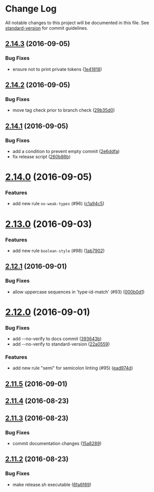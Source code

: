 # Change Log

All notable changes to this project will be documented in this file. See [standard-version](https://github.com/conventional-changelog/standard-version) for commit guidelines.

<a name="2.14.3"></a>
## [2.14.3](https://github.com/gajus/eslint-plugin-flowtype/compare/v2.14.2...v2.14.3) (2016-09-05)


### Bug Fixes

* ensure not to print private tokens ([1e41818](https://github.com/gajus/eslint-plugin-flowtype/commit/1e41818))



<a name="2.14.2"></a>
## [2.14.2](https://github.com/gajus/eslint-plugin-flowtype/compare/v2.14.1...v2.14.2) (2016-09-05)


### Bug Fixes

* move tag check prior to branch check ([29b35d0](https://github.com/gajus/eslint-plugin-flowtype/commit/29b35d0))



<a name="2.14.1"></a>
## [2.14.1](https://github.com/gajus/eslint-plugin-flowtype/compare/v2.14.0...v2.14.1) (2016-09-05)


### Bug Fixes

* add a condition to prevent empty commit ([2e6ddfa](https://github.com/gajus/eslint-plugin-flowtype/commit/2e6ddfa))
* fix release script ([260b86b](https://github.com/gajus/eslint-plugin-flowtype/commit/260b86b))



<a name="2.14.0"></a>
# [2.14.0](https://github.com/gajus/eslint-plugin-flowtype/compare/v2.13.0...v2.14.0) (2016-09-05)


### Features

* add new rule `no-weak-types` (#96) ([c1a94c5](https://github.com/gajus/eslint-plugin-flowtype/commit/c1a94c5))



<a name="2.13.0"></a>
# [2.13.0](https://github.com/gajus/eslint-plugin-flowtype/compare/v2.12.1...v2.13.0) (2016-09-03)


### Features

* add new rule `boolean-style` (#98) ([1ab7902](https://github.com/gajus/eslint-plugin-flowtype/commit/1ab7902))



<a name="2.12.1"></a>
## [2.12.1](https://github.com/gajus/eslint-plugin-flowtype/compare/v2.12.0...v2.12.1) (2016-09-01)


### Bug Fixes

* allow uppercase sequences in 'type-id-match' (#93) ([000b0d1](https://github.com/gajus/eslint-plugin-flowtype/commit/000b0d1))



<a name="2.12.0"></a>
# [2.12.0](https://github.com/gajus/eslint-plugin-flowtype/compare/v2.11.5...v2.12.0) (2016-09-01)


### Bug Fixes

* add --no-verify to docs commit ([393643b](https://github.com/gajus/eslint-plugin-flowtype/commit/393643b))
* add --no-verify to standard-version ([22a0559](https://github.com/gajus/eslint-plugin-flowtype/commit/22a0559))

### Features

* add new rule "semi" for semicolon linting (#95) ([ead974d](https://github.com/gajus/eslint-plugin-flowtype/commit/ead974d))



<a name="2.11.5"></a>
## [2.11.5](https://github.com/gajus/eslint-plugin-flowtype/compare/v2.11.4...v2.11.5) (2016-09-01)



<a name="2.11.4"></a>
## [2.11.4](https://github.com/gajus/eslint-plugin-flowtype/compare/v2.11.3...v2.11.4) (2016-08-23)



<a name="2.11.3"></a>
## [2.11.3](https://github.com/gajus/eslint-plugin-flowtype/compare/v2.11.2...v2.11.3) (2016-08-23)


### Bug Fixes

* commit documentation changes ([15a8289](https://github.com/gajus/eslint-plugin-flowtype/commit/15a8289))



<a name="2.11.2"></a>
## [2.11.2](https://github.com/gajus/eslint-plugin-flowtype/compare/v2.11.1...v2.11.2) (2016-08-23)


### Bug Fixes

* make release.sh executable ([6fa6f89](https://github.com/gajus/eslint-plugin-flowtype/commit/6fa6f89))
